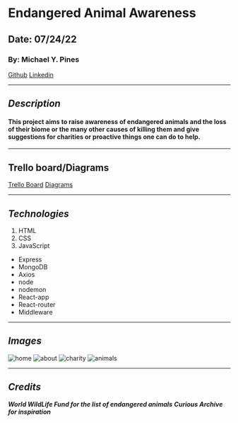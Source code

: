 # Endangered Animal Awareness

## Date: 07/24/22

### By: Michael Y. Pines

[Github](https://github.com/smyp1) [Linkedin](https://www.linkedin.com/in/mickey-pines/)

---

## **_Description_**

#### This project aims to raise awareness of endangered animals and the loss of their biome or the many other causes of killing them and give suggestions for charities or proactive things one can do to help.

---

## Trello board/Diagrams

[Trello Board](https://trello.com/b/P9yk8VrF/charity-animal-awareness)
[Diagrams](https://app.diagrams.net/#G1B5i9c-HSOcUFeJi83ziPN-YDqsDTTiGY)

---

## **_Technologies_**

1. HTML
2. CSS
3. JavaScript

- Express
- MongoDB
- Axios
- node
- nodemon
- React-app
- React-router
- Middleware

---

## **_Images_**

![home](https://imgur.com/wiji9kQ)
![about](https://imgur.com/1YbsTRm)
![charity](https://imgur.com/JGiiXA9)
![animals](https://imgur.com/xtEQqMR)

---

## **_Credits_**

**_World WildLife Fund for the list of endangered animals_**
**_Curious Archive for inspiration_**
